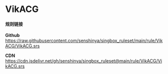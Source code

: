 # VikACG

#### 规则链接

**Github**
https://raw.githubusercontent.com/senshinya/singbox_ruleset/main/rule/VikACG/VikACG.srs

**CDN**
https://cdn.jsdelivr.net/gh/senshinya/singbox_ruleset@main/rule/VikACG/VikACG.srs